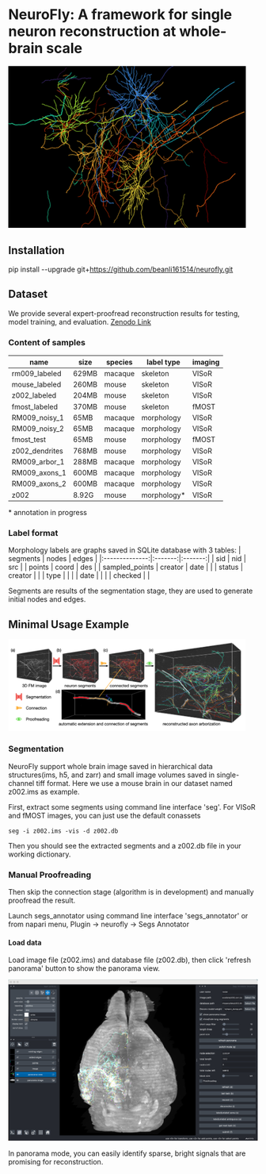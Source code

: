 # NeuroFly: A framework for single neuron reconstruction at whole-brain scale
<img src="assets/main.png" width="480">

## Installation 

pip install --upgrade git+https://github.com/beanli161514/neurofly.git

## Dataset

We provide several expert-proofread reconstruction results for testing, model training, and evaluation. [Zenodo Link](https://zenodo.org/records/13328867)


### Content of samples
| name           | size  | species | label type  | imaging |
|----------------|-------|---------|-------------|---------|
| rm009_labeled  | 629MB | macaque | skeleton    | VISoR   |
| mouse_labeled  | 260MB | mouse   | skeleton    | VISoR   |
| z002_labeled   | 204MB | mouse   | skeleton    | VISoR   |
| fmost_labeled  | 370MB | mouse   | skeleton    | fMOST   |
| RM009_noisy_1  | 65MB  | macaque | morphology  | VISoR   |
| RM009_noisy_2  | 65MB  | macaque | morphology  | VISoR   |
| fmost_test     | 65MB  | mouse   | morphology  | fMOST   |
| z002_dendrites | 768MB | mouse   | morphology  | VISoR   |
| RM009_arbor_1  | 288MB | macaque | morphology  | VISoR   |
| RM009_axons_1  | 600MB | macaque | morphology  | VISoR   |
| RM009_axons_2  | 600MB | macaque | morphology  | VISoR   |
| z002           | 8.92G | mouse   | morphology* | VISoR   |

$*$ annotation in progress
### Label format
Morphology labels are graphs saved in SQLite database with 3 tables:
|    segments    |  nodes  |  edges  |
|:--------------:|:-------:|:-------:|
|       sid      |   nid   |   src   |
|     points     |  coord  |   des   |
| sampled_points | creator |   date  |
|                |  status | creator |
|                |   type  |         |
|                |   date  |         |
|                | checked |         |

Segments are results of the segmentation stage, they are used to generate initial nodes and edges.


## Minimal Usage Example

<img src="assets/pipeline.png" width="480">


### Segmentation

NeuroFly support whole brain image saved in hierarchical data structures(ims, h5, and zarr) and small image volumes saved in single-channel tiff format. Here we use a mouse brain in our dataset named z002.ims as example.

First, extract some segments using command line interface 'seg'. For VISoR and fMOST images, you can just use the default conassets
```
seg -i z002.ims -vis -d z002.db
```
Then you should see the extracted segments and a z002.db file in your working dictionary.


### Manual Proofreading
Then skip the connection stage (algorithm is in development) and manually proofread the result. 

Launch segs_annotator using command line interface 'segs_annotator' or from napari menu, Plugin -> neurofly -> Segs Annotator

#### Load data
Load image file (z002.ims) and database file (z002.db), then click 'refresh panorama' button to show the panorama view.

<img src="assets/overall.png" width="600">

In panorama mode, you can easily identify sparse, bright signals that are promising for reconstruction.
